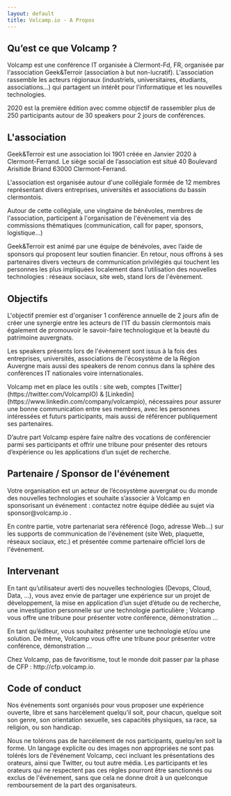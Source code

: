 ```yaml
---
layout: default
title: Volcamp.io - A Propos
---
```


<section class="titlezone">
    <div><h2>Qu’est ce que Volcamp ?</h2></div>
</section>
<section>
    <div class="withlocked">
<p>
Volcamp est une conférence IT organisée à Clermont-Fd, FR, organisée par l'association Geek&Terroir (association à but non-lucratif). L'association rassemble les acteurs régionaux (industriels, universitaires, étudiants, associations…) qui partagent un intérêt pour lʼinformatique et les nouvelles technologies.
</p>
<p>
2020 est la première édition avec comme objectif de rassembler plus de 250 participants autour de 30 speakers pour 2 jours de conférences.
</p>
</div>
</section>
<section class="titlezone">
    <div><h2>L'association</h2></div>
</section>
<section>
    <div class="withlocked">
<p>
Geek&Terroir est une association loi 1901 créée en Janvier 2020 à Clermont-Ferrand. Le siège social de l’association est situé 40 Boulevard Arisitide Briand 63000 Clermont-Ferrand.
</p>    
<p>
L'association est organisée autour d'une collégiale formée de 12 membres représentant divers entreprises, universités et associations du bassin clermontois. 
</p>
<p>
Autour de cette collégiale, une vingtaine de bénévoles, membres de l'association, participent à l'organisation de l'évènement via des commissions thématiques (communication, call for paper, sponsors, logistique...)
</p>
<p>
Geek&Terroir est animé par une équipe de bénévoles, avec lʼaide de sponsors qui proposent leur soutien ﬁnancier. En retour, nous offrons à ses partenaires divers vecteurs de communication privilégiés qui touchent les personnes les plus impliquées localement dans lʼutilisation des nouvelles technologies : réseaux sociaux, site web, stand lors de l'évènement.
</p>
</div>
</section>

<section class="titlezone">
    <div><h2>Objectifs</h2></div>
</section>
<section>
    <div class="withlocked">
<p>
L'objectif premier est d'organiser 1 conférence annuelle de 2 jours afin de créer une synergie entre les acteurs de l'IT du bassin clermontois mais également de promouvoir le savoir-faire technologique et la beauté du patrimoine auvergnats.
</p>
<p>
Les speakers présents lors de l'évènement sont issus à la fois des entreprises, universités, associations de l'écosystème de la Région Auvergne mais aussi des speakers de renom connus dans la sphère des conférences IT nationales voire internationales.
</p>
<p>
Volcamp met en place les outils : site web, comptes [Twitter](https://twitter.com/VolcampIO) & [Linkedin](https://www.linkedin.com/company/volcampio), nécessaires pour assurer une bonne communication entre ses membres, avec les personnes intéressées et futurs participants, mais aussi de référencer publiquement ses partenaires.
</p>
<p>
Dʼautre part Volcamp espère faire naître des vocations de conférencier parmi ses participants et offrir une tribune pour présenter des retours dʼexpérience ou les applications dʼun sujet de recherche.
</p>
</div>
</section>


<section class="titlezone">
    <div><h2>Partenaire / Sponsor de l'événement</h2></div>
</section>
<section>
    <div class="withlocked">
<p>
Votre organisation est un acteur de lʼécosystème auvergnat ou du monde des nouvelles technologies et souhaite sʼassocier à Volcamp  en sponsorisant un événement : contactez notre équipe dédiée au sujet via sponsor@volcamp.io .
</p>
<p>
En contre partie, votre partenariat sera référencé (logo, adresse Web…) sur les supports de communication de l'évènement (site Web, plaquette, réseaux sociaux, etc.) et présentée comme partenaire ofﬁciel lors de l'événement.
</p>
</div>
</section>

<section class="titlezone">
    <div><h2>Intervenant</h2></div>
</section>
<section>
    <div class="withlocked">
<p>
En tant quʼutilisateur averti des nouvelles technologies (Devops, Cloud, Data, ...), vous avez envie de partager une expérience sur un projet de développement, la mise en application dʼun sujet dʼétude ou de recherche, une investigation personnelle sur une technologie particulière ; Volcamp vous offre une tribune pour présenter votre conférence, démonstration …
</p>
<p>
En tant quʼéditeur, vous souhaitez présenter une technologie et/ou une solution. De même, Volcamp vous offre une tribune pour présenter votre conférence, démonstration …
</p>
<p>
Chez Volcamp, pas de favoritisme, tout le monde doit passer par la phase de CFP : http://cfp.volcamp.io.
</p>
</div>
</section>

<section class="titlezone">
    <div><h2>Code of conduct</h2></div>
</section>
<section>
    <div class="withlocked">
<p>
Nos événements sont organisés pour vous proposer une expérience ouverte, libre et sans harcèlement quelqu’il soit, pour chacun, quelque soit son genre, son orientation sexuelle, ses capacités physiques, sa race, sa religion, ou son handicap.
</p>
<p>
Nous ne tolérons pas de harcèlement de nos participants, quelqu’en soit la forme. Un langage explicite ou des images non appropriées ne sont pas tolérés lors de l'événement Volcamp, ceci incluant les présentations des orateurs, ainsi que Twitter, ou tout autre média. Les participants et les orateurs qui ne respectent pas ces règles pourront être sanctionnés ou exclus de l'événement, sans que cela ne donne droit à un quelconque remboursement de la part des organisateurs.
</p>
</div>
</section>
